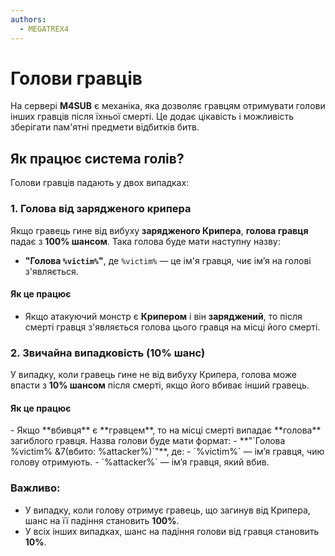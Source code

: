 ```yaml
---
authors:
  - MEGATREX4
---
```

# Голови гравців

На сервері **M4SUB** є механіка, яка дозволяє гравцям отримувати голови інших гравців після їхньої смерті. Це додає цікавість і можливість зберігати пам'ятні предмети відбитків битв.

## Як працює система голів?
Голови гравців падають у двох випадках:

### 1. **Голова від зарядженого крипера**

<Mob name="Заряджений Крипер" mob="minecraft:creeper_charged" warp="right" />

Якщо гравець гине від вибуху **зарядженого Крипера**, **голова гравця** падає з **100% шансом**. Така голова буде мати наступну назву:
- **"Голова `%victim%`"**, де `%victim%` — це ім'я гравця, чиє ім’я на голові з'являється.

#### Як це працює
- Якщо атакуючий монстр є **Крипером** і він **заряджений**, то після смерті гравця з'являється голова цього гравця на місці його смерті.
<Clear/>

### 2. **Звичайна випадковість (10% шанс)**
У випадку, коли гравець гине не від вибуху Крипера, голова може впасти з **10% шансом** після смерті, якщо його вбиває інший гравець.

#### Як це працює
<Item item="minecraft:yevhen_head" warp="right" name="Голова Yevhen4 (вбито: hnufelka)" />
- Якщо **вбивця** є **гравцем**, то на місці смерті випадає **голова** загиблого гравця. Назва голови буде мати формат:
  - **"`Голова %victim% &7(вбито: %attacker%)`"**, де:
    - `%victim%` — ім’я гравця, чию голову отримують.
    - `%attacker%` — ім’я гравця, який вбив.

### Важливо:
- У випадку, коли голову отримує гравець, що загинув від Крипера, шанс на її падіння становить **100%**.
- У всіх інших випадках, шанс на падіння голови від гравця становить **10%**.